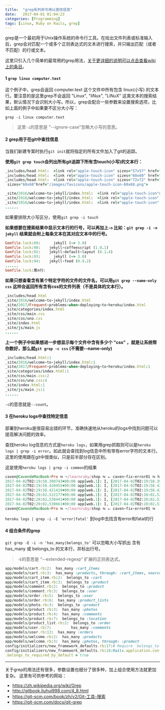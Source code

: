 ```yaml
---
title:  "grep系列命令用以查找信息"
date:   2017-04-01 01:04:23
categories: [Programming]
tags: [Linux, Ruby on Rails, grep]
---
```


grep是一个最初用于Unix操作系统的命令行工具。在给出文件列表或标准输入后，grep会对匹配一个或多个正则表达式的文本进行搜索，并只输出匹配（或者不匹配）的行或文本。


这里只引入几个简单的最常用的grep用法，[关于更详细的说明可以点击查看wiki上的条目](https://zh.wikipedia.org/wiki/Grep)。

#### 1 `grep linux computer.text`

这个例子中，grep会返回 computer.text 这个文件中所有包含 linux(小写) 的文本行。要注意的是这里grep不会返回 "Linux",  "liNux", "LINuX" 这类文本的搜索结果，默认情况下会识别大小写。所以，grep会配合一些参数来设置搜索选项，比如上面的例子中如果要不区分大小写：

`grep -i linux computer.text`
> 这里`-i`的意思是 "--ignore-case"忽略大小写的意思。

#### 2 grep用于在git中查找信息

当我们新建专案时执行`git init`就将指定的所有文件加入了git的追踪。

**使用`git grep touch`会列出所有git追踪下所有含touch(小写)的文本行：**

```ruby
_includes/head.html:  <link rel="apple-touch-icon" sizes="57x57" href="{{"images/favicons/apple-touch-icon-57x57.png" | prepend: site.baseurl }}">
_includes/head.html:  <link rel="apple-touch-icon" sizes="60x60" href="{{"images/favicons/apple-touch-icon-60x60.png" | prepend: site.baseurl }}">
_includes/head.html:  <link rel="apple-touch-icon" sizes="72x72" href="{{"images/favicons/apple-touch-icon-72x72.png" | prepend: site.baseurl }}">
 sizes="60x60"href="/images/favicons/apple-touch-icon-60x60.png">

_site/2016/welcome-to-jekyll/index.html:  <link rel="apple-touch-icon"sizes="76x76"href="/images/favicons/apple-touch-icon-76x76.png">
_site/2016/welcome-to-jekyll/index.html:  <link rel="apple-touch-icon" sizes="114x114" href="/images/favicons/apple-touch-icon-114x114.png">
_site/2016/welcome-to-jekyll/index.html:  <link rel="apple-touch-icon" sizes="120x120" href="/images/favicons/apple-touch-icon-120x120.png">
......
```

如果要排除大小写区分，使用`git grep -i touch`

**如果想要在搜索结果中显示文本行的行号，可以再加上`-n` 比如：`git grep -i -n jekyll` 结果就会附上每条文本在其对应文本中的行号。**

```ruby
Gemfile.lock:89:      jekyll (~> 3.0)
Gemfile.lock:90:    jekyll-coffeescript (1.0.1)
Gemfile.lock:92:    jekyll-default-layout (0.1.4)
Gemfile.lock:93:      jekyll (~> 3.0)
Gemfile.lock:94:    jekyll-feed (0.9.2)
......
Gemfile.lock:第n行:
```

**如果只想查看含有某个特定字符的文件的文件名，可以用`git grep --name-only css` 这样会返回所有含有css的文件列表（不是具体的文本行）。**

```ruby
_includes/head.html
_site/2016/welcome-to-jekyll/index.html
_site/2017/Frequent-problems-when-deploying-to-heroku/index.html
_site/categories/index.html
_site/css/main.css
_site/css/uno.css
_site/index.html
_site/js/main.js
......
```

**上一个例子中如果想进一步想显示每个文件中含有多少个 "css" ，就是让系统帮你数好，那么就`git grep -c css` (不需要--name-only)**

```ruby
_includes/head.html:1
_site/2016/welcome-to-jekyll/index.html:1
_site/2017/Frequent-problems-when-deploying-to-heroku/index.html:1
_site/categories/index.html:1
_site/css/main.css:2
_site/css/uno.css:4
_site/index.html:1
_site/js/main.js:1
......
```
`-c`的意思就是`--count`。



#### 3 在heroku logs中查找特定信息

部署到heroku是很容易出错的环节，准确快速地从heroku的logs中找到问题可以提高解决问题的效率。

查找heroku log信息的方式是`heroku logs`，如果用grep抓取则可以是`heroku logs | grep -i error`。如此就会查找到log信息中所有带有error字符的文本行。这里的使用跟在git中很类似，只是前半部分存在区别。

这是使用`heroku logs | grep -i common`的结果

```ruby
caven@CavendeMacBook-Pro ⮀ ~/learnruby/shop ⮀ ⭠ caven-fix-error01 ⮀ heroku logs | grep -i common
2017-04-02T02:19:58.390743+00:00 app[web.1]: I, [2017-04-02T02:19:58.390684 #4]  INFO -- : [74cc96c9-326e-4755-aaa4-08f135bcbd1a]   Rendered common/_flashes.html.erb (0.5ms)
2017-04-02T02:19:58.420455+00:00 app[web.1]: I, [2017-04-02T02:19:58.420407 #4]  INFO -- : [74cc96c9-326e-4755-aaa4-08f135bcbd1a]   Rendered common/_navbar.html.erb (29.3ms)
2017-04-02T02:19:58.421419+00:00 app[web.1]: I, [2017-04-02T02:19:58.421364 #4]  INFO -- : [74cc96c9-326e-4755-aaa4-08f135bcbd1a]   Rendered common/_footer.html.erb (0.4ms)
2017-04-02T02:20:02.522177+00:00 app[web.1]: I, [2017-04-02T02:20:02.522118 #4]  INFO -- : [183aff59-999c-4cbc-898a-7407a76b80fd]   Rendered common/_flashes.html.erb (0.1ms)
2017-04-02T02:20:02.530441+00:00 app[web.1]: I, [2017-04-02T02:20:02.530377 #4]  INFO -- : [183aff59-999c-4cbc-898a-7407a76b80fd]   Rendered common/_navbar.html.erb (8.1ms)
2017-04-02T02:20:02.530661+00:00 app[web.1]: I, [2017-04-02T02:20:02.530600 #4]  INFO -- : [183aff59-999c-4cbc-898a-7407a76b80fd]   Rendered common/_footer.html.erb (0.0ms)
caven@CavendeMacBook-Pro ⮀ ~/learnruby/shop ⮀ ⭠ caven-fix-error01 ⮀
```

`heroku logs | grep -i -E 'error|fatal'` 到log中去找含有error和fatal的行


#### 4 组合条件的grep

`git grep -E -i -n 'has_many|belongs_to'` 可以忽略大小写抓出 含有 has_many 或 belongs_to 的文本行，并标出行号。
> `-E`的意思是 “--extended-regexp” 扩展的正则表达式。

```ruby
app/models/cart.rb:2:  has_many :cart_items
app/models/cart.rb:3:  has_many :products, through: :cart_items, source: :product
app/models/cart_item.rb:2:  belongs_to :cart
app/models/cart_item.rb:3:  belongs_to :product
app/models/comment.rb:2:  belongs_to :product
app/models/comment.rb:3:  belongs_to :user
app/models/order.rb:5:  belongs_to :user
app/models/order.rb:6:  has_many :product_lists
app/models/photo.rb:3:  belongs_to :product
app/models/product.rb:3:  has_many :photos
app/models/product.rb:4:  has_many :comments
app/models/product.rb:7:  belongs_to :location
app/models/product_list.rb:2:  belongs_to :order
app/models/user.rb:7:         has_many :comments
app/models/user.rb:13:  has_many :orders
app/models/welcome.rb:2:  has_many :products
app/models/welcome.rb:3:  has_many :photos, through: :product
config/initializers/new_framework_defaults.rb:17:# Require `belongs_to` associations by default. Previous versions had false.
config/initializers/new_framework_defaults.rb:18:Rails.application.config.active_record
.belongs_to_required_by_default = true
```

---




关于grep的用法还有很多，参数设置也细分了很多种，加上组合使用方法就更加复杂。
这里有可供参考的网站：

* https://zh.wikipedia.org/wiki/Grep
* http://gitbook.liuhui998.com/4_8.html
* https://git-scm.com/book/zh/v2/Git-工具-搜索
* https://git-scm.com/docs/git-grep
